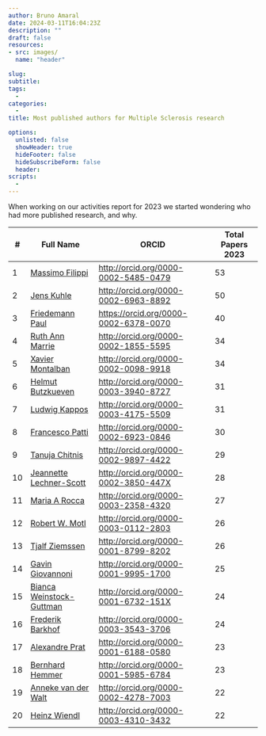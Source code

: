 ```yaml
---
author: Bruno Amaral
date: 2024-03-11T16:04:23Z
description: ""
draft: false
resources: 
- src: images/
  name: "header"

slug:
subtitle: 
tags: 
  - 
categories: 
  - 
title: Most published authors for Multiple Sclerosis research

options:
  unlisted: false
  showHeader: true
  hideFooter: false
  hideSubscribeForm: false
  header:
scripts:
  -
---
```





When working on our activities report for 2023 we started wondering who had more published research, and why.

| #    | Full Name                                                                 | ORCID                                      | Total Papers 2023 |
| ---- | ------------------------------------------------------------------------- | ------------------------------------------ | ----------------- |
| 1    | [Massimo Filippi](https://gregory-ms.com/articles/author/143061)          | http://orcid.org/0000-0002-5485-0479       | 53                |
| 2    | [Jens Kuhle](https://gregory-ms.com/articles/author/154809)               | http://orcid.org/0000-0002-6963-8892       | 50                |
| 3    | [Friedemann Paul](https://gregory-ms.com/articles/author/237109)          | https://orcid.org/0000-0002-6378-0070      | 40                |
| 4    | [Ruth Ann Marrie](https://gregory-ms.com/articles/author/159118)          | http://orcid.org/0000-0002-1855-5595       | 34                |
| 5    | [Xavier Montalban](https://gregory-ms.com/articles/author/154801)         | http://orcid.org/0000-0002-0098-9918       | 34                |
| 6    | [Helmut Butzkueven](https://gregory-ms.com/articles/author/171213)        | http://orcid.org/0000-0003-3940-8727       | 31                |
| 7    | [Ludwig Kappos](https://gregory-ms.com/articles/author/147953)            | http://orcid.org/0000-0003-4175-5509       | 31                |
| 8    | [Francesco Patti](https://gregory-ms.com/articles/author/147268)          | http://orcid.org/0000-0002-6923-0846       | 30                |
| 9    | [Tanuja Chitnis](https://gregory-ms.com/articles/author/143340)           | http://orcid.org/0000-0002-9897-4422       | 29                |
| 10   | [Jeannette Lechner-Scott](https://gregory-ms.com/articles/author/177180)  | http://orcid.org/0000-0002-3850-447X       | 28                |
| 11   | [Maria A Rocca](https://gregory-ms.com/articles/author/148001)            | http://orcid.org/0000-0003-2358-4320       | 27                |
| 12   | [Robert W. Motl](https://gregory-ms.com/articles/author/157564)           | http://orcid.org/0000-0003-0112-2803       | 26                |
| 13   | [Tjalf Ziemssen](https://gregory-ms.com/articles/author/153754)           | http://orcid.org/0000-0001-8799-8202       | 26                |
| 14   | [Gavin Giovannoni](https://gregory-ms.com/articles/author/143429)         | http://orcid.org/0000-0001-9995-1700       | 25                |
| 15   | [Bianca Weinstock-Guttman](https://gregory-ms.com/articles/author/152480) | http://orcid.org/0000-0001-6732-151X       | 24                |
| 16   | [Frederik Barkhof](https://gregory-ms.com/articles/author/143261)         | http://orcid.org/0000-0003-3543-3706       | 24                |
| 17   | [Alexandre Prat](https://gregory-ms.com/articles/author/156897)           | http://orcid.org/0000-0001-6188-0580       | 23                |
| 18   | [Bernhard Hemmer](https://gregory-ms.com/articles/author/147080)          | http://orcid.org/0000-0001-5985-6784       | 23                |
| 19   | [Anneke van der Walt](https://gregory-ms.com/articles/author/160166)      | http://orcid.org/0000-0002-4278-7003       | 22                |
| 20   | [Heinz Wiendl](https://gregory-ms.com/articles/author/160394)             | http://orcid.org/0000-0003-4310-3432       | 22                |
